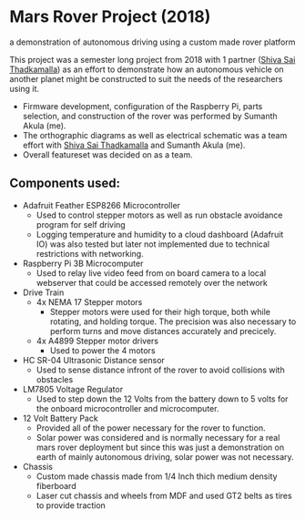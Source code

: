 # Mars Rover Project (2018)
a demonstration of autonomous driving using a custom made rover platform

This project was a semester long project from 2018 with 1 partner ([Shiva Sai Thadkamalla](https://github.com/sthadkam)) as an effort to demonstrate how an autonomous vehicle on another planet might be constructed to suit the needs of the researchers using it. 

* Firmware development, configuration of the Raspberry Pi, parts selection, and construction of the rover was performed by Sumanth Akula (me).
* The orthographic diagrams as well as electrical schematic was a team effort with [Shiva Sai Thadkamalla](https://www.linkedin.com/in/shiva-thadkamalla-4a1543224) and Sumanth Akula (me).
* Overall featureset was decided on as a team.

## Components used:
* Adafruit Feather ESP8266 Microcontroller
  * Used to control stepper motors as well as run obstacle avoidance program for self driving
  * Logging temperature and humidity to a cloud dashboard (Adafruit IO) was also tested but later not implemented due to technical restrictions with networking. 
* Raspberry Pi 3B Microcomputer
  * Used to relay live video feed from on board camera to a local webserver that could be accessed remotely over the network
* Drive Train
  * 4x NEMA 17 Stepper motors
    * Stepper motors were used for their high torque, both while rotating, and holding torque. The precision was also necessary to perform turns and move distances accurately and precicely. 
  * 4x A4899 Stepper motor drivers
    * Used to power the 4 motors
* HC SR-04 Ultrasonic Distance sensor
  * Used to sense distance infront of the rover to avoid collisions with obstacles
* LM7805 Voltage Regulator
  * Used to step down the 12 Volts from the battery down to 5 volts for the onboard microcontroller and microcomputer. 
* 12 Volt Battery Pack
  * Provided all of the power necessary for the rover to function. 
  * Solar power was considered and is normally necessary for a real mars rover deployment but since this was just a demonstration on earth of mainly autonomous driving, solar power was not necessary. 
* Chassis
  * Custom made chassis made from 1/4 Inch thich medium density fiberboard
  * Laser cut chassis and wheels from MDF and used GT2 belts as tires to provide traction
